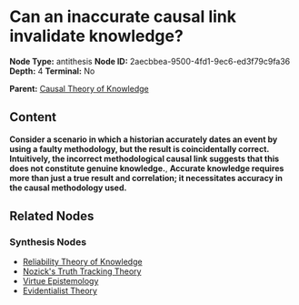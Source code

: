 # Can an inaccurate causal link invalidate knowledge?

**Node Type:** antithesis
**Node ID:** 2aecbbea-9500-4fd1-9ec6-ed3f79c9fa36
**Depth:** 4
**Terminal:** No

**Parent:** [Causal Theory of Knowledge](causal-theory-of-knowledge-synthesis-1d94f445-f391-4644-bc9a-3bd8d9d52b74.md)

## Content

**Consider a scenario in which a historian accurately dates an event by using a faulty methodology, but the result is coincidentally correct. Intuitively, the incorrect methodological causal link suggests that this does not constitute genuine knowledge.**, **Accurate knowledge requires more than just a true result and correlation; it necessitates accuracy in the causal methodology used.**

## Related Nodes

### Synthesis Nodes

- [Reliability Theory of Knowledge](reliability-theory-of-knowledge-synthesis-a1f09f7e-6033-49ef-9e55-0f971dc83a83.md)
- [Nozick's Truth Tracking Theory](nozicks-truth-tracking-theory-synthesis-17837197-4e1a-437c-b175-78dd043a29d4.md)
- [Virtue Epistemology](virtue-epistemology-synthesis-872decc3-6485-4981-9ee1-6faeae7e270d.md)
- [Evidentialist Theory](evidentialist-theory-synthesis-48963585-696d-4794-8927-7ef9e2b61e4f.md)
